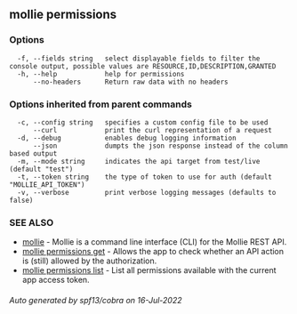 ## mollie permissions



### Options

```
  -f, --fields string   select displayable fields to filter the console output, possible values are RESOURCE,ID,DESCRIPTION,GRANTED
  -h, --help            help for permissions
      --no-headers      Return raw data with no headers
```

### Options inherited from parent commands

```
  -c, --config string   specifies a custom config file to be used
      --curl            print the curl representation of a request
  -d, --debug           enables debug logging information
      --json            dumpts the json response instead of the column based output
  -m, --mode string     indicates the api target from test/live (default "test")
  -t, --token string    the type of token to use for auth (default "MOLLIE_API_TOKEN")
  -v, --verbose         print verbose logging messages (defaults to false)
```

### SEE ALSO

* [mollie](mollie.md)	 - Mollie is a command line interface (CLI) for the Mollie REST API.
* [mollie permissions get](mollie_permissions_get.md)	 - Allows the app to check whether an API action is (still) allowed by the authorization.
* [mollie permissions list](mollie_permissions_list.md)	 - List all permissions available with the current app access token.

###### Auto generated by spf13/cobra on 16-Jul-2022
